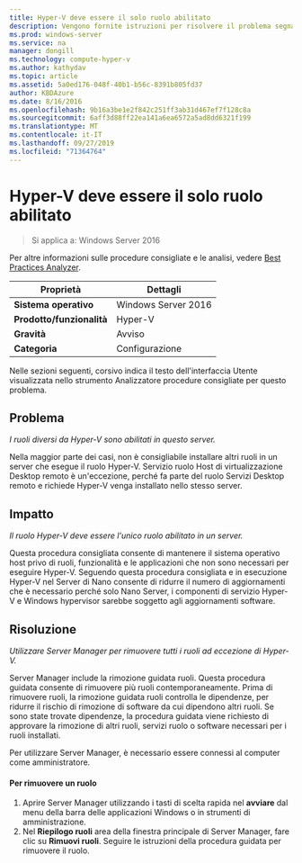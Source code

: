 ```yaml
---
title: Hyper-V deve essere il solo ruolo abilitato
description: Vengono fornite istruzioni per risolvere il problema segnalato da questa regola di Best Practices Analyzer.
ms.prod: windows-server
ms.service: na
manager: dongill
ms.technology: compute-hyper-v
ms.author: kathydav
ms.topic: article
ms.assetid: 5a0ed176-048f-40b1-b56c-8391b805fd37
author: KBDAzure
ms.date: 8/16/2016
ms.openlocfilehash: 9b16a3be1e2f842c251ff3ab31d467ef7f128c8a
ms.sourcegitcommit: 6aff3d88ff22ea141a6ea6572a5ad8dd6321f199
ms.translationtype: MT
ms.contentlocale: it-IT
ms.lasthandoff: 09/27/2019
ms.locfileid: "71364764"
---
```

# <a name="hyper-v-should-be-the-only-enabled-role"></a>Hyper-V deve essere il solo ruolo abilitato

>Si applica a: Windows Server 2016

Per altre informazioni sulle procedure consigliate e le analisi, vedere [Best Practices Analyzer](https://go.microsoft.com/fwlink/?LinkId=122786).  
  
|Proprietà|Dettagli|  
|-|-|  
|**Sistema operativo**|Windows Server 2016|  
|**Prodotto/funzionalità**|Hyper-V|  
|**Gravità**|Avviso|  
|**Categoria**|Configurazione|  
  
Nelle sezioni seguenti, corsivo indica il testo dell'interfaccia Utente visualizzata nello strumento Analizzatore procedure consigliate per questo problema.  
  
## <a name="issue"></a>Problema  
  
*I ruoli diversi da Hyper-V sono abilitati in questo server.*  
  
Nella maggior parte dei casi, non è consigliabile installare altri ruoli in un server che esegue il ruolo Hyper-V. Servizio ruolo Host di virtualizzazione Desktop remoto è un'eccezione, perché fa parte del ruolo Servizi Desktop remoto e richiede Hyper-V venga installato nello stesso server.  
  
## <a name="impact"></a>Impatto  
  
*Il ruolo Hyper-V deve essere l'unico ruolo abilitato in un server.*  
  
Questa procedura consigliata consente di mantenere il sistema operativo host privo di ruoli, funzionalità e le applicazioni che non sono necessari per eseguire Hyper-V. Seguendo questa procedura consigliata e in esecuzione Hyper-V nel Server di Nano consente di ridurre il numero di aggiornamenti che è necessario perché solo Nano Server, i componenti di servizio Hyper-V e Windows hypervisor sarebbe soggetto agli aggiornamenti software.  
  
## <a name="resolution"></a>Risoluzione  
  
*Utilizzare Server Manager per rimuovere tutti i ruoli ad eccezione di Hyper-V.*  
  
Server Manager include la rimozione guidata ruoli. Questa procedura guidata consente di rimuovere più ruoli contemporaneamente. Prima di rimuovere ruoli, la rimozione guidata ruoli controlla le dipendenze, per ridurre il rischio di rimozione di software da cui dipendono altri ruoli. Se sono state trovate dipendenze, la procedura guidata viene richiesto di approvare la rimozione di altri ruoli, servizi ruolo o software necessari per i ruoli installati.   
  
Per utilizzare Server Manager, è necessario essere connessi al computer come amministratore.  
  
#### <a name="to-remove-a-role"></a>Per rimuovere un ruolo  
  
1.  Aprire Server Manager utilizzando i tasti di scelta rapida nel **avviare** dal menu della barra delle applicazioni Windows o in strumenti di amministrazione.  
2.   Nel **Riepilogo ruoli** area della finestra principale di Server Manager, fare clic su **Rimuovi ruoli**. Seguire le istruzioni della procedura guidata per rimuovere il ruolo.   
  
  
  


